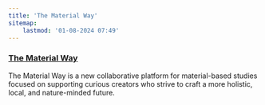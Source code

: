 ```yaml
---
title: 'The Material Way'
sitemap:
    lastmod: '01-08-2024 07:49'
---
```


### [The Material Way](https://thematerialway.com/courses)

The Material Way is a new collaborative platform for material-based studies focused on supporting curious creators who strive to craft a more holistic, local, and nature-minded future. 